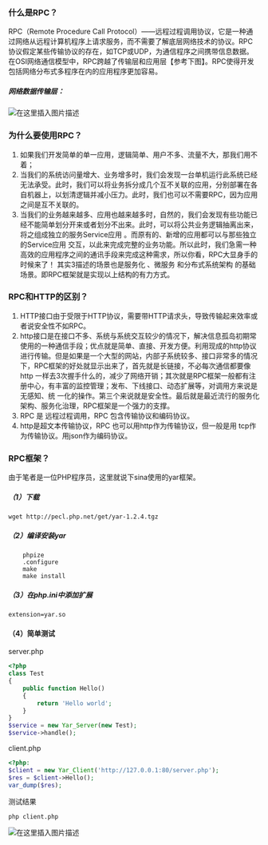 ### 什么是RPC？

RPC（Remote Procedure Call Protocol）——远程过程调用协议，它是一种通过网络从远程计算机程序上请求服务，而不需要了解底层网络技术的协议。RPC协议假定某些传输协议的存在，如TCP或UDP，为通信程序之间携带信息数据。在OSI网络通信模型中，RPC跨越了传输层和应用层【参考下图】。RPC使得开发包括网络分布式多程序在内的应用程序更加容易。
##### 网络数据传输层：
![在这里插入图片描述](https://img-blog.csdnimg.cn/20181125171703476.png?x-oss-process=image/watermark,type_ZmFuZ3poZW5naGVpdGk,shadow_10,text_aHR0cHM6Ly9ibG9nLmNzZG4ubmV0L2plcmVteV9rZQ==,size_16,color_FFFFFF,t_70)

### 为什么要使用RPC？

1. 如果我们开发简单的单一应用，逻辑简单、用户不多、流量不大，那我们用不着；
2. 当我们的系统访问量增大、业务增多时，我们会发现一台单机运行此系统已经无法承受。此时，我们可以将业务拆分成几个互不关联的应用，分别部署在各自机器上，以划清逻辑并减小压力。此时，我们也可以不需要RPC，因为应用之间是互不关联的。
3. 当我们的业务越来越多、应用也越来越多时，自然的，我们会发现有些功能已经不能简单划分开来或者划分不出来。此时，可以将公共业务逻辑抽离出来，将之组成独立的服务Service应用 。而原有的、新增的应用都可以与那些独立的Service应用 交互，以此来完成完整的业务功能。所以此时，我们急需一种高效的应用程序之间的通讯手段来完成这种需求，所以你看，RPC大显身手的时候来了！
其实3描述的场景也是服务化 、微服务 和分布式系统架构 的基础场景。即RPC框架就是实现以上结构的有力方式。

### RPC和HTTP的区别？
1. HTTP接口由于受限于HTTP协议，需要带HTTP请求头，导致传输起来效率或者说安全性不如RPC。
2. http接口是在接口不多、系统与系统交互较少的情况下，解决信息孤岛初期常使用的一种通信手段；优点就是简单、直接、开发方便。利用现成的http协议 进行传输。但是如果是一个大型的网站，内部子系统较多、接口非常多的情况下，RPC框架的好处就显示出来了，首先就是长链接，不必每次通信都要像http 一样去3次握手什么的，减少了网络开销；其次就是RPC框架一般都有注册中心，有丰富的监控管理；发布、下线接口、动态扩展等，对调用方来说是无感知、统 一化的操作。第三个来说就是安全性。最后就是最近流行的服务化架构、服务化治理，RPC框架是一个强力的支撑。
3. RPC 是 远程过程调用，RPC 包含传输协议和编码协议。
4. http是超文本传输协议，RPC 也可以用http作为传输协议，但一般是用 tcp作为传输协议。用json作为编码协议。

### RPC框架？
由于笔者是一位PHP程序员，这里就说下sina使用的yar框架。
##### （1）下载
```shell
wget http://pecl.php.net/get/yar-1.2.4.tgz
```
##### （2）编译安装yar
```shell
	phpize
	.configure
	make
	make install
```
##### （3）在php.ini中添加扩展
```shell
extension=yar.so
```
#### （4）简单测试
server.php
```php
<?php
class Test
{
    public function Hello()
    {
        return 'Hello world';
    }
}
$service = new Yar_Server(new Test);
$service->handle();
```
client.php
```php
<?php:
$client = new Yar_Client('http://127.0.0.1:80/server.php');
$res = $client->Hello();
var_dump($res);
```
测试结果
```
php client.php
```
![在这里插入图片描述](https://img-blog.csdnimg.cn/20181125173310619.png)

